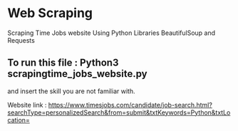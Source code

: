 # Web Scraping
 Scraping Time Jobs website Using Python Libraries BeautifulSoup and Requests

 ## To run this file : Python3 scrapingtime_jobs_website.py

 and insert the skill you are not familiar with.

 Website link : https://www.timesjobs.com/candidate/job-search.html?searchType=personalizedSearch&from=submit&txtKeywords=Python&txtLocation=
